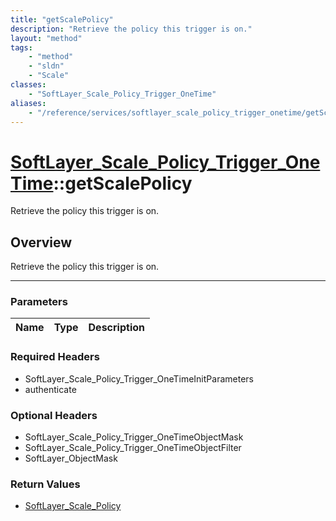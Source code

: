 ```yaml
---
title: "getScalePolicy"
description: "Retrieve the policy this trigger is on."
layout: "method"
tags:
    - "method"
    - "sldn"
    - "Scale"
classes:
    - "SoftLayer_Scale_Policy_Trigger_OneTime"
aliases:
    - "/reference/services/softlayer_scale_policy_trigger_onetime/getScalePolicy"
---
```

# [SoftLayer_Scale_Policy_Trigger_OneTime](/reference/services/SoftLayer_Scale_Policy_Trigger_OneTime)::getScalePolicy

Retrieve the policy this trigger is on.


## Overview 
Retrieve the policy this trigger is on.

-----

### Parameters 
|Name | Type | Description |
| --- | --- | --- |


### Required Headers
* SoftLayer_Scale_Policy_Trigger_OneTimeInitParameters
* authenticate


### Optional Headers
* SoftLayer_Scale_Policy_Trigger_OneTimeObjectMask
* SoftLayer_Scale_Policy_Trigger_OneTimeObjectFilter
* SoftLayer_ObjectMask

### Return Values
* <a href='/reference/datatypes/SoftLayer_Scale_Policy'>SoftLayer_Scale_Policy </a>




